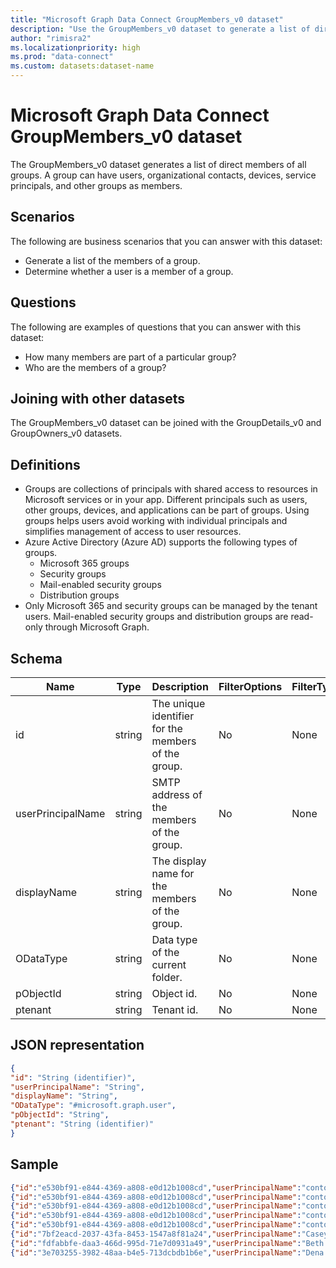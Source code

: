 ```yaml
---
title: "Microsoft Graph Data Connect GroupMembers_v0 dataset"
description: "Use the GroupMembers_v0 dataset to generate a list of direct members of all groups."
author: "rimisra2"
ms.localizationpriority: high
ms.prod: "data-connect"
ms.custom: datasets:dataset-name
---
```


# Microsoft Graph Data Connect GroupMembers_v0 dataset

The GroupMembers_v0 dataset generates a list of direct members of all groups. A group can have users, organizational contacts, devices, service principals, and other groups as members.

## Scenarios

The following are business scenarios that you can answer with this dataset:

- Generate a list of the members of a group.
- Determine whether a user is a member of a group.

## Questions

The following are examples of questions that you can answer with this dataset:

- How many members are part of a particular group?
- Who are the members of a group?

## Joining with other datasets

The GroupMembers_v0 dataset can be joined with the GroupDetails_v0 and GroupOwners_v0 datasets.

## Definitions

- Groups are collections of principals with shared access to resources in Microsoft services or in your app. Different principals such as users, other groups, devices, and applications can be part of groups. Using groups helps users avoid working with individual principals and simplifies management of access to user resources.
- Azure Active Directory (Azure AD) supports the following types of groups.
  - Microsoft 365 groups
  - Security groups
  - Mail-enabled security groups
  - Distribution groups
- Only Microsoft 365 and security groups can be managed by the tenant users. Mail-enabled security groups and distribution groups are read-only through Microsoft Graph.

## Schema

| Name | Type | Description | FilterOptions | FilterType |
| ----------- | ----------- | ----------- | ----------- | ----------- |
| id |	string |	The unique identifier for the members of the group. |	No |	None |
| userPrincipalName |	string |	SMTP address of the members of the group. |	No |	None |
| displayName |	string |	The display name for the members of the group. |	No |	None |
| ODataType	| string |	Data type of the current folder. |	No |	None |
| pObjectId	| string |	Object id. |	No |	None |
| ptenant	| string |	Tenant id. |	No |	None |

## JSON representation

```json 
{
"id": "String (identifier)",
"userPrincipalName": "String",
"displayName": "String",
"ODataType": "#microsoft.graph.user",
"pObjectId": "String",
"ptenant": "String (identifier)"
}
```

## Sample 

```json 
{"id":"e530bf91-e844-4369-a808-e0d12b1008cd","userPrincipalName":"contosouser21@contosotest21.onmicrosoft.com","displayName":"FirstName LastName","ODataType":"#microsoft.graph.user","puser":"18960c5f-4e96-4331-afbb-aa2847a86aa9","ptenant":"8e56195d-f07c-44f0-8108-40e4352e3e74"}
{"id":"e530bf91-e844-4369-a808-e0d12b1008cd","userPrincipalName":"contosouser21@contosotest21.onmicrosoft.com","displayName":"FirstName LastName","ODataType":"#microsoft.graph.user","puser":"3fa22575-59ae-456a-8634-2950aa2070cc","ptenant":"8e56195d-f07c-44f0-8108-40e4352e3e74"}
{"id":"e530bf91-e844-4369-a808-e0d12b1008cd","userPrincipalName":"contosouser21@contosotest21.onmicrosoft.com","displayName":"FirstName LastName","ODataType":"#microsoft.graph.user","puser":"70e5cb7e-7d9f-43ad-a007-2267409b7ce4","ptenant":"8e56195d-f07c-44f0-8108-40e4352e3e74"}
{"id":"e530bf91-e844-4369-a808-e0d12b1008cd","userPrincipalName":"contosouser21@contosotest21.onmicrosoft.com","displayName":"FirstName LastName","ODataType":"#microsoft.graph.user","puser":"964dc001-843c-4939-82a5-03b5da3e5a93","ptenant":"8e56195d-f07c-44f0-8108-40e4352e3e74"}
{"id":"e530bf91-e844-4369-a808-e0d12b1008cd","userPrincipalName":"contosouser21@contosotest21.onmicrosoft.com","displayName":"FirstName LastName","ODataType":"#microsoft.graph.user","puser":"b5dca0c8-3d64-484e-8768-adda95bd2585","ptenant":"8e56195d-f07c-44f0-8108-40e4352e3e74"}
{"id":"7bf2eacd-2037-43fa-8453-1547a8f81a24","userPrincipalName":"Casey.West@contosotest21.onmicrosoft.com","displayName":"Casey West","ODataType":"#microsoft.graph.user","puser":"e30567fc-fcbf-47fe-b73e-c15489ca65b7","ptenant":"8e56195d-f07c-44f0-8108-40e4352e3e74"}
{"id":"fdfabbfe-daa3-466d-995d-71e7d0931a49","userPrincipalName":"Beth.Byers@contosotest21.onmicrosoft.com","displayName":"Beth Byers","ODataType":"#microsoft.graph.user","puser":"e30567fc-fcbf-47fe-b73e-c15489ca65b7","ptenant":"8e56195d-f07c-44f0-8108-40e4352e3e74"}
{"id":"3e703255-3982-48aa-b4e5-713dcbdb1b6e","userPrincipalName":"Dena.Castro@contosotest21.onmicrosoft.com","displayName":"Dena Castro","ODataType":"#microsoft.graph.user","puser":"e30567fc-fcbf-47fe-b73e-c15489ca65b7","ptenant":"8e56195d-f07c-44f0-8108-40e4352e3e74"}
```

